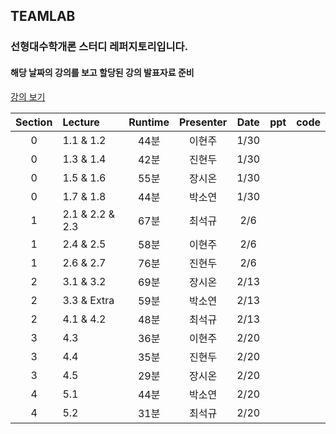 ## TEAMLAB
### 선형대수학개론 스터디 레퍼지토리입니다.
#### 해당 날짜의 강의를 보고 할당된 강의 발표자료 준비
[강의 보기](https://www.inflearn.com/course/%EC%84%A0%ED%98%95%EB%8C%80%EC%88%98%ED%95%99%EA%B0%9C%EB%A1%A0#)

|Section| Lecture | Runtime | Presenter | Date | ppt | code |
| :-: | :- | :-:| :-: | :-: | :-: | :-: |
| 0 | 1.1 & 1.2 | 44분 | 이현주 | 1/30 |  |  |
| 0 | 1.3 & 1.4 | 42분 | 진현두 | 1/30 |  |  |
| 0 | 1.5 & 1.6 | 55분 | 장시온 | 1/30 |  |  |
| 0 | 1.7 & 1.8 | 44분 | 박소연 | 1/30 |  |  |
| 1 | 2.1 & 2.2 & 2.3 | 67분 | 최석규 | 2/6 |  |  |
| 1 | 2.4 & 2.5 | 58분 | 이현주 | 2/6 |  |  |
| 1 | 2.6 & 2.7 | 76분 | 진현두 | 2/6 |  |  |
| 2 | 3.1 & 3.2 | 69분 | 장시온 | 2/13 |  |  |
| 2 | 3.3 & Extra | 59분 | 박소연 | 2/13 |  |  |
| 2 | 4.1 & 4.2 | 48분 | 최석규 | 2/13 |  |  |
| 3 | 4.3 | 36분 | 이현주 | 2/20 |  |  |
| 3 | 4.4 | 35분 | 진현두 | 2/20 |  |  |
| 3 | 4.5 | 29분 | 장시온 | 2/20 |  |  |
| 4 | 5.1 | 44분 | 박소연 | 2/20 |  |  |
| 4 | 5.2 | 31분 | 최석규 | 2/20 |  |  |

